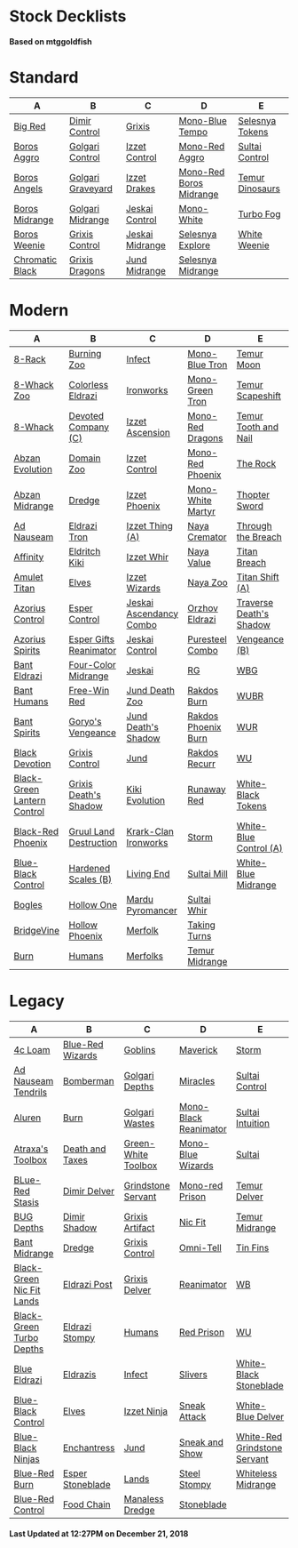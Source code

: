 # Stock Decklists
#### Based on mtggoldfish


# Standard

|                                A                                 |                                  B                                   |                                C                                 |                                        D                                         |                                E                                 |
|------------------------------------------------------------------|----------------------------------------------------------------------|------------------------------------------------------------------|----------------------------------------------------------------------------------|------------------------------------------------------------------|
|[Big Red](./mtggoldfish/Standard/decks/Big_Red.md)                |[Dimir Control](./mtggoldfish/Standard/decks/Dimir_Control.md)        |[Grixis](./mtggoldfish/Standard/decks/Grixis.md)                  |[Mono-Blue Tempo](./mtggoldfish/Standard/decks/Mono-Blue_Tempo.md)                |[Selesnya Tokens](./mtggoldfish/Standard/decks/Selesnya_Tokens.md)|
|[Boros Aggro](./mtggoldfish/Standard/decks/Boros_Aggro.md)        |[Golgari Control](./mtggoldfish/Standard/decks/Golgari_Control.md)    |[Izzet Control](./mtggoldfish/Standard/decks/Izzet_Control.md)    |[Mono-Red Aggro](./mtggoldfish/Standard/decks/Mono-Red_Aggro.md)                  |[Sultai Control](./mtggoldfish/Standard/decks/Sultai_Control.md)  |
|[Boros Angels](./mtggoldfish/Standard/decks/Boros_Angels.md)      |[Golgari Graveyard](./mtggoldfish/Standard/decks/Golgari_Graveyard.md)|[Izzet Drakes](./mtggoldfish/Standard/decks/Izzet_Drakes.md)      |[Mono-Red Boros Midrange](./mtggoldfish/Standard/decks/Mono-Red_Boros_Midrange.md)|[Temur Dinosaurs](./mtggoldfish/Standard/decks/Temur_Dinosaurs.md)|
|[Boros Midrange](./mtggoldfish/Standard/decks/Boros_Midrange.md)  |[Golgari Midrange](./mtggoldfish/Standard/decks/Golgari_Midrange.md)  |[Jeskai Control](./mtggoldfish/Standard/decks/Jeskai_Control.md)  |[Mono-White](./mtggoldfish/Standard/decks/Mono-White.md)                          |[Turbo Fog](./mtggoldfish/Standard/decks/Turbo_Fog.md)            |
|[Boros Weenie](./mtggoldfish/Standard/decks/Boros_Weenie.md)      |[Grixis Control](./mtggoldfish/Standard/decks/Grixis_Control.md)      |[Jeskai Midrange](./mtggoldfish/Standard/decks/Jeskai_Midrange.md)|[Selesnya Explore](./mtggoldfish/Standard/decks/Selesnya_Explore.md)              |[White Weenie](./mtggoldfish/Standard/decks/White_Weenie.md)      |
|[Chromatic Black](./mtggoldfish/Standard/decks/Chromatic_Black.md)|[Grixis Dragons](./mtggoldfish/Standard/decks/Grixis_Dragons.md)      |[Jund Midrange](./mtggoldfish/Standard/decks/Jund_Midrange.md)    |[Selesnya Midrange](./mtggoldfish/Standard/decks/Selesnya_Midrange.md)            |                                                                  |


# Modern

|                                           A                                            |                                      B                                       |                                       C                                        |                                   D                                    |                                       E                                        |
|----------------------------------------------------------------------------------------|------------------------------------------------------------------------------|--------------------------------------------------------------------------------|------------------------------------------------------------------------|--------------------------------------------------------------------------------|
|[8-Rack](./mtggoldfish/Modern/decks/8-Rack.md)                                          |[Burning Zoo](./mtggoldfish/Modern/decks/Burning_Zoo.md)                      |[Infect](./mtggoldfish/Modern/decks/Infect.md)                                  |[Mono-Blue Tron](./mtggoldfish/Modern/decks/Mono-Blue_Tron.md)          |[Temur Moon](./mtggoldfish/Modern/decks/Temur_Moon.md)                          |
|[8-Whack Zoo](./mtggoldfish/Modern/decks/8-Whack_Zoo.md)                                |[Colorless Eldrazi](./mtggoldfish/Modern/decks/Colorless_Eldrazi.md)          |[Ironworks](./mtggoldfish/Modern/decks/Ironworks.md)                            |[Mono-Green Tron](./mtggoldfish/Modern/decks/Mono-Green_Tron.md)        |[Temur Scapeshift](./mtggoldfish/Modern/decks/Temur_Scapeshift.md)              |
|[8-Whack](./mtggoldfish/Modern/decks/8-Whack.md)                                        |[Devoted Company (C)](./mtggoldfish/Modern/decks/Devoted_Company_(C).md)      |[Izzet Ascension](./mtggoldfish/Modern/decks/Izzet_Ascension.md)                |[Mono-Red Dragons](./mtggoldfish/Modern/decks/Mono-Red_Dragons.md)      |[Temur Tooth and Nail](./mtggoldfish/Modern/decks/Temur_Tooth_and_Nail.md)      |
|[Abzan Evolution](./mtggoldfish/Modern/decks/Abzan_Evolution.md)                        |[Domain Zoo](./mtggoldfish/Modern/decks/Domain_Zoo.md)                        |[Izzet Control](./mtggoldfish/Modern/decks/Izzet_Control.md)                    |[Mono-Red Phoenix](./mtggoldfish/Modern/decks/Mono-Red_Phoenix.md)      |[The Rock](./mtggoldfish/Modern/decks/The_Rock.md)                              |
|[Abzan Midrange](./mtggoldfish/Modern/decks/Abzan_Midrange.md)                          |[Dredge](./mtggoldfish/Modern/decks/Dredge.md)                                |[Izzet Phoenix](./mtggoldfish/Modern/decks/Izzet_Phoenix.md)                    |[Mono-White Martyr](./mtggoldfish/Modern/decks/Mono-White_Martyr.md)    |[Thopter Sword](./mtggoldfish/Modern/decks/Thopter_Sword.md)                    |
|[Ad Nauseam](./mtggoldfish/Modern/decks/Ad_Nauseam.md)                                  |[Eldrazi Tron](./mtggoldfish/Modern/decks/Eldrazi_Tron.md)                    |[Izzet Thing (A)](./mtggoldfish/Modern/decks/Izzet_Thing_(A).md)                |[Naya Cremator](./mtggoldfish/Modern/decks/Naya_Cremator.md)            |[Through the Breach](./mtggoldfish/Modern/decks/Through_the_Breach.md)          |
|[Affinity](./mtggoldfish/Modern/decks/Affinity.md)                                      |[Eldritch Kiki](./mtggoldfish/Modern/decks/Eldritch_Kiki.md)                  |[Izzet Whir](./mtggoldfish/Modern/decks/Izzet_Whir.md)                          |[Naya Value](./mtggoldfish/Modern/decks/Naya_Value.md)                  |[Titan Breach](./mtggoldfish/Modern/decks/Titan_Breach.md)                      |
|[Amulet Titan](./mtggoldfish/Modern/decks/Amulet_Titan.md)                              |[Elves](./mtggoldfish/Modern/decks/Elves.md)                                  |[Izzet Wizards](./mtggoldfish/Modern/decks/Izzet_Wizards.md)                    |[Naya Zoo](./mtggoldfish/Modern/decks/Naya_Zoo.md)                      |[Titan Shift (A)](./mtggoldfish/Modern/decks/Titan_Shift_(A).md)                |
|[Azorius Control](./mtggoldfish/Modern/decks/Azorius_Control.md)                        |[Esper Control](./mtggoldfish/Modern/decks/Esper_Control.md)                  |[Jeskai Ascendancy Combo](./mtggoldfish/Modern/decks/Jeskai_Ascendancy_Combo.md)|[Orzhov Eldrazi](./mtggoldfish/Modern/decks/Orzhov_Eldrazi.md)          |[Traverse Death's Shadow](./mtggoldfish/Modern/decks/Traverse_Death's_Shadow.md)|
|[Azorius Spirits](./mtggoldfish/Modern/decks/Azorius_Spirits.md)                        |[Esper Gifts Reanimator](./mtggoldfish/Modern/decks/Esper_Gifts_Reanimator.md)|[Jeskai Control](./mtggoldfish/Modern/decks/Jeskai_Control.md)                  |[Puresteel Combo](./mtggoldfish/Modern/decks/Puresteel_Combo.md)        |[Vengeance (B)](./mtggoldfish/Modern/decks/Vengeance_(B).md)                    |
|[Bant Eldrazi](./mtggoldfish/Modern/decks/Bant_Eldrazi.md)                              |[Four-Color Midrange](./mtggoldfish/Modern/decks/Four-Color_Midrange.md)      |[Jeskai](./mtggoldfish/Modern/decks/Jeskai.md)                                  |[RG](./mtggoldfish/Modern/decks/RG.md)                                  |[WBG](./mtggoldfish/Modern/decks/WBG.md)                                        |
|[Bant Humans](./mtggoldfish/Modern/decks/Bant_Humans.md)                                |[Free-Win Red](./mtggoldfish/Modern/decks/Free-Win_Red.md)                    |[Jund Death Zoo](./mtggoldfish/Modern/decks/Jund_Death_Zoo.md)                  |[Rakdos Burn](./mtggoldfish/Modern/decks/Rakdos_Burn.md)                |[WUBR](./mtggoldfish/Modern/decks/WUBR.md)                                      |
|[Bant Spirits](./mtggoldfish/Modern/decks/Bant_Spirits.md)                              |[Goryo's Vengeance](./mtggoldfish/Modern/decks/Goryo's_Vengeance.md)          |[Jund Death's Shadow](./mtggoldfish/Modern/decks/Jund_Death's_Shadow.md)        |[Rakdos Phoenix Burn](./mtggoldfish/Modern/decks/Rakdos_Phoenix_Burn.md)|[WUR](./mtggoldfish/Modern/decks/WUR.md)                                        |
|[Black Devotion](./mtggoldfish/Modern/decks/Black_Devotion.md)                          |[Grixis Control](./mtggoldfish/Modern/decks/Grixis_Control.md)                |[Jund](./mtggoldfish/Modern/decks/Jund.md)                                      |[Rakdos Recurr](./mtggoldfish/Modern/decks/Rakdos_Recurr.md)            |[WU](./mtggoldfish/Modern/decks/WU.md)                                          |
|[Black-Green Lantern Control](./mtggoldfish/Modern/decks/Black-Green_Lantern_Control.md)|[Grixis Death's Shadow](./mtggoldfish/Modern/decks/Grixis_Death's_Shadow.md)  |[Kiki Evolution](./mtggoldfish/Modern/decks/Kiki_Evolution.md)                  |[Runaway Red](./mtggoldfish/Modern/decks/Runaway_Red.md)                |[White-Black Tokens](./mtggoldfish/Modern/decks/White-Black_Tokens.md)          |
|[Black-Red Phoenix](./mtggoldfish/Modern/decks/Black-Red_Phoenix.md)                    |[Gruul Land Destruction](./mtggoldfish/Modern/decks/Gruul_Land_Destruction.md)|[Krark-Clan Ironworks](./mtggoldfish/Modern/decks/Krark-Clan_Ironworks.md)      |[Storm](./mtggoldfish/Modern/decks/Storm.md)                            |[White-Blue Control (A)](./mtggoldfish/Modern/decks/White-Blue_Control_(A).md)  |
|[Blue-Black Control](./mtggoldfish/Modern/decks/Blue-Black_Control.md)                  |[Hardened Scales (B)](./mtggoldfish/Modern/decks/Hardened_Scales_(B).md)      |[Living End](./mtggoldfish/Modern/decks/Living_End.md)                          |[Sultai Mill](./mtggoldfish/Modern/decks/Sultai_Mill.md)                |[White-Blue Midrange](./mtggoldfish/Modern/decks/White-Blue_Midrange.md)        |
|[Bogles](./mtggoldfish/Modern/decks/Bogles.md)                                          |[Hollow One](./mtggoldfish/Modern/decks/Hollow_One.md)                        |[Mardu Pyromancer](./mtggoldfish/Modern/decks/Mardu_Pyromancer.md)              |[Sultai Whir](./mtggoldfish/Modern/decks/Sultai_Whir.md)                |                                                                                |
|[BridgeVine](./mtggoldfish/Modern/decks/BridgeVine.md)                                  |[Hollow Phoenix](./mtggoldfish/Modern/decks/Hollow_Phoenix.md)                |[Merfolk](./mtggoldfish/Modern/decks/Merfolk.md)                                |[Taking Turns](./mtggoldfish/Modern/decks/Taking_Turns.md)              |                                                                                |
|[Burn](./mtggoldfish/Modern/decks/Burn.md)                                              |[Humans](./mtggoldfish/Modern/decks/Humans.md)                                |[Merfolks](./mtggoldfish/Modern/decks/Merfolks.md)                              |[Temur Midrange](./mtggoldfish/Modern/decks/Temur_Midrange.md)          |                                                                                |


# Legacy

|                                         A                                          |                                B                                 |                                   C                                    |                                     D                                      |                                            E                                             |
|------------------------------------------------------------------------------------|------------------------------------------------------------------|------------------------------------------------------------------------|----------------------------------------------------------------------------|------------------------------------------------------------------------------------------|
|[4c Loam](./mtggoldfish/Legacy/decks/4c_Loam.md)                                    |[Blue-Red Wizards](./mtggoldfish/Legacy/decks/Blue-Red_Wizards.md)|[Goblins](./mtggoldfish/Legacy/decks/Goblins.md)                        |[Maverick](./mtggoldfish/Legacy/decks/Maverick.md)                          |[Storm](./mtggoldfish/Legacy/decks/Storm.md)                                              |
|[Ad Nauseam Tendrils](./mtggoldfish/Legacy/decks/Ad_Nauseam_Tendrils.md)            |[Bomberman](./mtggoldfish/Legacy/decks/Bomberman.md)              |[Golgari Depths](./mtggoldfish/Legacy/decks/Golgari_Depths.md)          |[Miracles](./mtggoldfish/Legacy/decks/Miracles.md)                          |[Sultai Control](./mtggoldfish/Legacy/decks/Sultai_Control.md)                            |
|[Aluren](./mtggoldfish/Legacy/decks/Aluren.md)                                      |[Burn](./mtggoldfish/Legacy/decks/Burn.md)                        |[Golgari Wastes](./mtggoldfish/Legacy/decks/Golgari_Wastes.md)          |[Mono-Black Reanimator](./mtggoldfish/Legacy/decks/Mono-Black_Reanimator.md)|[Sultai Intuition](./mtggoldfish/Legacy/decks/Sultai_Intuition.md)                        |
|[Atraxa's Toolbox](./mtggoldfish/Legacy/decks/Atraxa's_Toolbox.md)                  |[Death and Taxes](./mtggoldfish/Legacy/decks/Death_and_Taxes.md)  |[Green-White Toolbox](./mtggoldfish/Legacy/decks/Green-White_Toolbox.md)|[Mono-Blue Wizards](./mtggoldfish/Legacy/decks/Mono-Blue_Wizards.md)        |[Sultai](./mtggoldfish/Legacy/decks/Sultai.md)                                            |
|[BLue-Red Stasis](./mtggoldfish/Legacy/decks/BLue-Red_Stasis.md)                    |[Dimir Delver](./mtggoldfish/Legacy/decks/Dimir_Delver.md)        |[Grindstone Servant](./mtggoldfish/Legacy/decks/Grindstone_Servant.md)  |[Mono-red Prison](./mtggoldfish/Legacy/decks/Mono-red_Prison.md)            |[Temur Delver](./mtggoldfish/Legacy/decks/Temur_Delver.md)                                |
|[BUG Depths](./mtggoldfish/Legacy/decks/BUG_Depths.md)                              |[Dimir Shadow](./mtggoldfish/Legacy/decks/Dimir_Shadow.md)        |[Grixis Artifact](./mtggoldfish/Legacy/decks/Grixis_Artifact.md)        |[Nic Fit](./mtggoldfish/Legacy/decks/Nic_Fit.md)                            |[Temur Midrange](./mtggoldfish/Legacy/decks/Temur_Midrange.md)                            |
|[Bant Midrange](./mtggoldfish/Legacy/decks/Bant_Midrange.md)                        |[Dredge](./mtggoldfish/Legacy/decks/Dredge.md)                    |[Grixis Control](./mtggoldfish/Legacy/decks/Grixis_Control.md)          |[Omni-Tell](./mtggoldfish/Legacy/decks/Omni-Tell.md)                        |[Tin Fins](./mtggoldfish/Legacy/decks/Tin_Fins.md)                                        |
|[Black-Green Nic Fit Lands](./mtggoldfish/Legacy/decks/Black-Green_Nic_Fit_Lands.md)|[Eldrazi Post](./mtggoldfish/Legacy/decks/Eldrazi_Post.md)        |[Grixis Delver](./mtggoldfish/Legacy/decks/Grixis_Delver.md)            |[Reanimator](./mtggoldfish/Legacy/decks/Reanimator.md)                      |[WB](./mtggoldfish/Legacy/decks/WB.md)                                                    |
|[Black-Green Turbo Depths](./mtggoldfish/Legacy/decks/Black-Green_Turbo_Depths.md)  |[Eldrazi Stompy](./mtggoldfish/Legacy/decks/Eldrazi_Stompy.md)    |[Humans](./mtggoldfish/Legacy/decks/Humans.md)                          |[Red Prison](./mtggoldfish/Legacy/decks/Red_Prison.md)                      |[WU](./mtggoldfish/Legacy/decks/WU.md)                                                    |
|[Blue Eldrazi](./mtggoldfish/Legacy/decks/Blue_Eldrazi.md)                          |[Eldrazis](./mtggoldfish/Legacy/decks/Eldrazis.md)                |[Infect](./mtggoldfish/Legacy/decks/Infect.md)                          |[Slivers](./mtggoldfish/Legacy/decks/Slivers.md)                            |[White-Black Stoneblade](./mtggoldfish/Legacy/decks/White-Black_Stoneblade.md)            |
|[Blue-Black Control](./mtggoldfish/Legacy/decks/Blue-Black_Control.md)              |[Elves](./mtggoldfish/Legacy/decks/Elves.md)                      |[Izzet Ninja](./mtggoldfish/Legacy/decks/Izzet_Ninja.md)                |[Sneak Attack](./mtggoldfish/Legacy/decks/Sneak_Attack.md)                  |[White-Blue Delver](./mtggoldfish/Legacy/decks/White-Blue_Delver.md)                      |
|[Blue-Black Ninjas](./mtggoldfish/Legacy/decks/Blue-Black_Ninjas.md)                |[Enchantress](./mtggoldfish/Legacy/decks/Enchantress.md)          |[Jund](./mtggoldfish/Legacy/decks/Jund.md)                              |[Sneak and Show](./mtggoldfish/Legacy/decks/Sneak_and_Show.md)              |[White-Red Grindstone Servant](./mtggoldfish/Legacy/decks/White-Red_Grindstone_Servant.md)|
|[Blue-Red Burn](./mtggoldfish/Legacy/decks/Blue-Red_Burn.md)                        |[Esper Stoneblade](./mtggoldfish/Legacy/decks/Esper_Stoneblade.md)|[Lands](./mtggoldfish/Legacy/decks/Lands.md)                            |[Steel Stompy](./mtggoldfish/Legacy/decks/Steel_Stompy.md)                  |[Whiteless Midrange](./mtggoldfish/Legacy/decks/Whiteless_Midrange.md)                    |
|[Blue-Red Control](./mtggoldfish/Legacy/decks/Blue-Red_Control.md)                  |[Food Chain](./mtggoldfish/Legacy/decks/Food_Chain.md)            |[Manaless Dredge](./mtggoldfish/Legacy/decks/Manaless_Dredge.md)        |[Stoneblade](./mtggoldfish/Legacy/decks/Stoneblade.md)                      |                                                                                          |



#### Last Updated at 12:27PM on December 21, 2018